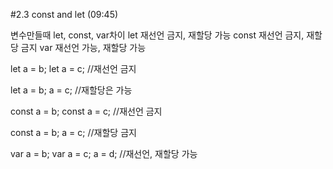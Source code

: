 #2.3 const and let (09:45)

변수만들때 let, const, var차이
let 재선언 금지, 재할당 가능
const 재선언 금지, 재할당 금지
var 재선언 가능, 재할당 가능

let a = b;
let a = c;
//재선언 금지

let a = b;
a = c;
//재할당은 가능

const a = b;
const a = c;
//재선언 금지

const a = b;
a = c;
//재할당 금지

var a = b;
var a = c;
a = d;
//재선언, 재할당 가능